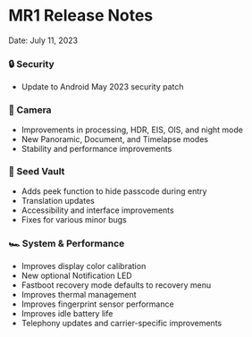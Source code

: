 
# MR1 Release Notes

Date: July 11, 2023

### 🔒 Security
- Update to Android May 2023 security patch

### 📸 Camera
- Improvements in processing, HDR, EIS, OIS, and night mode
- New Panoramic, Document, and Timelapse modes
- Stability and performance improvements

### 🌱 Seed Vault
- Adds peek function to hide passcode during entry
- Translation updates
- Accessibility and interface improvements
- Fixes for various minor bugs

### 🏎️ System & Performance
- Improves display color calibration
- New optional Notification LED
- Fastboot recovery mode defaults to recovery menu
- Improves thermal management
- Improves fingerprint sensor performance
- Improves idle battery life
- Telephony updates and carrier-specific improvements
